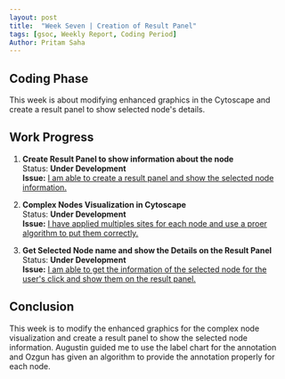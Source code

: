 ```yaml
---
layout: post
title:  "Week Seven | Creation of Result Panel"
tags: [gsoc, Weekly Report, Coding Period]
Author: Pritam Saha
---
```

## Coding Phase
This week is about modifying enhanced graphics in the Cytoscape and create a result panel to show selected node's details. 

## Work Progress
   
1. **Create Result Panel to show information about the node**  
    Status: **Under Development**  
    **Issue:** [I am able to create a result panel and show the selected node information.](https://github.com/cannin/causalpath_cytoscape_app/issues/23)
    
2. **Complex Nodes Visualization in Cytoscape**  
    Status: **Under Development**  
    **Issue:** [I have applied multiples sites for each node and use a proer algorithm to put them correctly.](https://github.com/cannin/causalpath_cytoscape_app/issues/17)
    
3. **Get Selected Node name and show the Details on the Result Panel**  
    Status: **Under Development**  
    **Issue:** [I am able to get the information of the selected node for the user's click  and show them on the result panel.](https://github.com/cannin/causalpath_cytoscape_app/issues/22)
    

    

## Conclusion  

This week is to modify the enhanced graphics for the complex node visualization and create a result panel to show the selected node information. Augustin guided me to use the label 
chart for the annotation and Ozgun has given an algorithm to provide the annotation properly for each node.   
